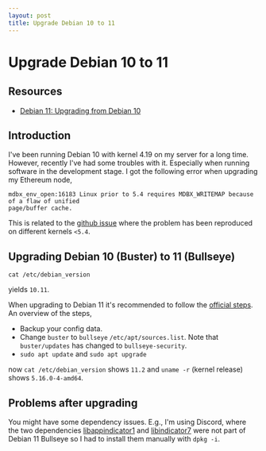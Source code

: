 ```yaml
---
layout: post
title: Upgrade Debian 10 to 11
---
```


# Upgrade Debian 10 to 11

## Resources
- [Debian 11: Upgrading from Debian 10](https://www.debian.org/releases/stable/arm64/release-notes/ch-upgrading.en.html)

## Introduction
I've been running Debian 10 with kernel 4.19 on my server for a long time. However, recently I've had some troubles
with it. Especially when running software in the development stage. I got the following error when
upgrading my Ethereum node,
```
mdbx_env_open:16183 Linux prior to 5.4 requires MDBX_WRITEMAP because of a flaw of unified
page/buffer cache.
```
This is related to the [github issue](https://github.com/erthink/libmdbx/issues/269) where the
problem has been reproduced on different kernels `<5.4`.

## Upgrading Debian 10 (Buster) to 11 (Bullseye)
```
cat /etc/debian_version
```
yields `10.11`.

When upgrading to Debian 11 it's recommended to follow the
[official steps](https://www.debian.org/releases/stable/arm64/release-notes/ch-upgrading.en.html).
An overview of the steps,

- Backup your config data.
- Change `buster` to `bullseye` `/etc/apt/sources.list`. Note that `buster/updates` has changed to
  `bullseye-security`.
- `sudo apt update` and `sudo apt upgrade`

now `cat /etc/debian_version` shows `11.2` and `uname -r` (kernel release) shows `5.16.0-4-amd64`.

## Problems after upgrading
You might have some dependency issues. E.g., I'm using Discord, where the two dependencies
[libappindicator1](http://ftp.debian.org/debian/pool/main/liba/libappindicator/)
and [libindicator7](http://ftp.debian.org/debian/pool/main/libi/libindicator/)
were not part of Debian 11 Bullseye so I had to install them manually with `dpkg -i`.
